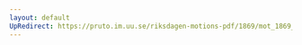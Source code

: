 ```yaml
---
layout: default
UpRedirect: https://pruto.im.uu.se/riksdagen-motions-pdf/1869/mot_1869__ak__324/mot_1869__ak__324-001.pdf
---
```

